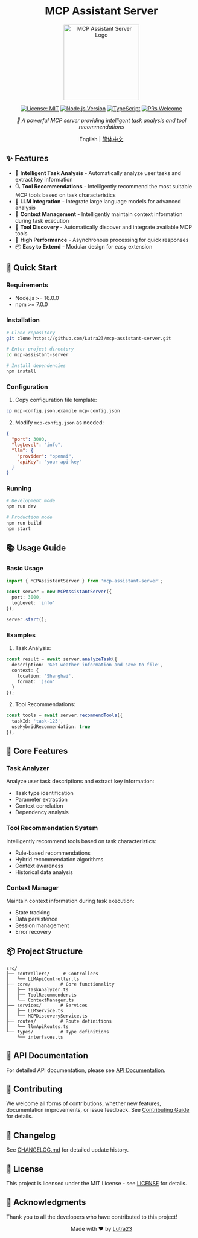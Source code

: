 <div align="center">

# MCP Assistant Server

<p align="center">
  <img src="docs/images/logo.png" alt="MCP Assistant Server Logo" width="200"/>
</p>

[![License: MIT](https://img.shields.io/badge/License-MIT-yellow.svg)](https://opensource.org/licenses/MIT)
[![Node.js Version](https://img.shields.io/badge/node-%3E%3D%2016.0.0-brightgreen)](https://nodejs.org)
[![TypeScript](https://img.shields.io/badge/TypeScript-5.0-blue)](https://www.typescriptlang.org/)
[![PRs Welcome](https://img.shields.io/badge/PRs-welcome-brightgreen.svg)](CONTRIBUTING.md)

_🤖 A powerful MCP server providing intelligent task analysis and tool recommendations_

English | [简体中文](./README.md)

</div>

## ✨ Features

- 🎯 **Intelligent Task Analysis** - Automatically analyze user tasks and extract key information
- 🔍 **Tool Recommendations** - Intelligently recommend the most suitable MCP tools based on task characteristics
- 🧠 **LLM Integration** - Integrate large language models for advanced analysis
- 🔄 **Context Management** - Intelligently maintain context information during task execution
- 🔌 **Tool Discovery** - Automatically discover and integrate available MCP tools
- 🚀 **High Performance** - Asynchronous processing for quick responses
- 📦 **Easy to Extend** - Modular design for easy extension

## 🚀 Quick Start

### Requirements

- Node.js >= 16.0.0
- npm >= 7.0.0

### Installation

```bash
# Clone repository
git clone https://github.com/Lutra23/mcp-assistant-server.git

# Enter project directory
cd mcp-assistant-server

# Install dependencies
npm install
```

### Configuration

1. Copy configuration file template:

```bash
cp mcp-config.json.example mcp-config.json
```

2. Modify `mcp-config.json` as needed:

```json
{
  "port": 3000,
  "logLevel": "info",
  "llm": {
    "provider": "openai",
    "apiKey": "your-api-key"
  }
}
```

### Running

```bash
# Development mode
npm run dev

# Production mode
npm run build
npm start
```

## 📚 Usage Guide

### Basic Usage

```typescript
import { MCPAssistantServer } from 'mcp-assistant-server';

const server = new MCPAssistantServer({
  port: 3000,
  logLevel: 'info'
});

server.start();
```

### Examples

1. Task Analysis:

```typescript
const result = await server.analyzeTask({
  description: 'Get weather information and save to file',
  context: {
    location: 'Shanghai',
    format: 'json'
  }
});
```

2. Tool Recommendations:

```typescript
const tools = await server.recommendTools({
  taskId: 'task-123',
  useHybridRecommendation: true
});
```

## 🎯 Core Features

### Task Analyzer

Analyze user task descriptions and extract key information:

- Task type identification
- Parameter extraction
- Context correlation
- Dependency analysis

### Tool Recommendation System

Intelligently recommend tools based on task characteristics:

- Rule-based recommendations
- Hybrid recommendation algorithms
- Context awareness
- Historical data analysis

### Context Manager

Maintain context information during task execution:

- State tracking
- Data persistence
- Session management
- Error recovery

## 📦 Project Structure

```
src/
├── controllers/     # Controllers
│   └── LLMApiController.ts
├── core/           # Core functionality
│   ├── TaskAnalyzer.ts
│   ├── ToolRecommender.ts
│   └── ContextManager.ts
├── services/       # Services
│   ├── LLMService.ts
│   └── MCPDiscoveryService.ts
├── routes/         # Route definitions
│   └── llmApiRoutes.ts
└── types/          # Type definitions
    └── interfaces.ts
```

## 🔌 API Documentation

For detailed API documentation, please see [API Documentation](./docs/api.md).

## 🤝 Contributing

We welcome all forms of contributions, whether new features, documentation improvements, or issue feedback. See [Contributing Guide](CONTRIBUTING.md) for details.

## 📄 Changelog

See [CHANGELOG.md](CHANGELOG.md) for detailed update history.

## 📝 License

This project is licensed under the MIT License - see [LICENSE](LICENSE) for details.

## 🙏 Acknowledgments

Thank you to all the developers who have contributed to this project!

<div align="center">

Made with ❤️ by [Lutra23](https://github.com/Lutra23)

</div>
